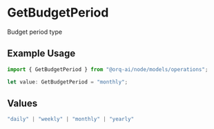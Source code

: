# GetBudgetPeriod

Budget period type

## Example Usage

```typescript
import { GetBudgetPeriod } from "@orq-ai/node/models/operations";

let value: GetBudgetPeriod = "monthly";
```

## Values

```typescript
"daily" | "weekly" | "monthly" | "yearly"
```